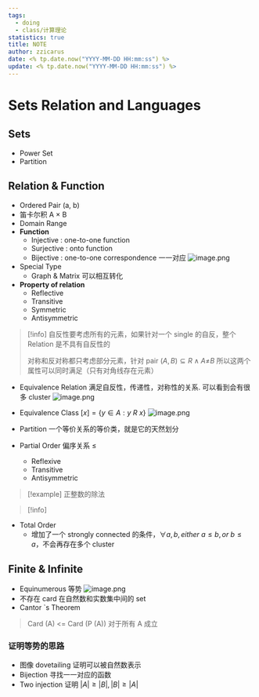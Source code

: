 ```yaml
---
tags:
  - doing
  - class/计算理论
statistics: true
title: NOTE
author: zzicarus
date: <% tp.date.now("YYYY-MM-DD HH:mm:ss") %>
update: <% tp.date.now("YYYY-MM-DD HH:mm:ss") %>
---
```


# Sets Relation and Languages
## Sets
- Power Set
- Partition
## Relation & Function
- Ordered Pair (a, b)
- 笛卡尔积 A $×$ B
- Domain Range 
- **Function** 
	- Injective  : one-to-one function
	- Surjective : onto function
	- Bijective : one-to-one correspondence 一一对应
![image.png](https://zzh-pic-for-self.oss-cn-hangzhou.aliyuncs.com/img/202409141022532.png)
- Special Type
	- Graph & Matrix 可以相互转化
- **Property of relation**
	- Reflective
	- Transitive
	- Symmetric
	- Antisymmetric
>[!info] 
>自反性要考虑所有的元素，如果针对一个 single 的自反，整个 Relation 是不具有自反性的
>
>对称和反对称都只考虑部分元素，针对 pair $(A,B)\subseteq R \land {A\neq}B$
>所以这两个属性可以同时满足（只有对角线存在元素）
- Equivalence Relation
满足自反性，传递性，对称性的关系. 可以看到会有很多 cluster
![image.png](https://zzh-pic-for-self.oss-cn-hangzhou.aliyuncs.com/img/202409141100819.png)

- Equivalence Class
$[x]=\{y\in A:y\ R\ x\}$
![image.png](https://zzh-pic-for-self.oss-cn-hangzhou.aliyuncs.com/img/202409141100377.png)
- Partition 一个等价关系的等价类，就是它的天然划分
- Partial Order 偏序关系 $\leq$
	- Reflexive
	- Transitive
	- Antisymmetric 
>[!example] 
>正整数的除法


>[!info] 
>

- Total Order
	- 增加了一个 strongly connected 的条件，$\forall a,b,either\ a\leq b,or\ b\leq a$，不会再存在多个 cluster

## Finite & Infinite
- Equinumerous 等势
![image.png](https://zzh-pic-for-self.oss-cn-hangzhou.aliyuncs.com/img/202409141113870.png)
- 不存在 card 在自然数和实数集中间的 set
- Cantor \`s Theorem
> Card (A) <= Card (P (A)) 对于所有 A 成立

### 证明等势的思路
- 图像  dovetailing 证明可以被自然数表示
- Bijection 寻找一一对应的函数
- Two injection 证明 $|A|\geq|B|,|B|\geq|A|$
